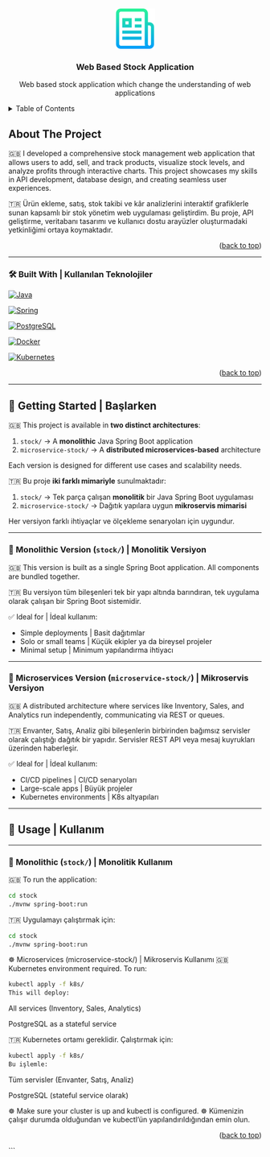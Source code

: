 <!-- Improved compatibility of back to top link: See: https://github.com/othneildrew/Best-README-Template/pull/73 -->
<a id="readme-top"></a>
<!--
*** Thanks for checking out the Best-README-Template. If you have a suggestion
*** that would make this better, please fork the repo and create a pull request
*** or simply open an issue with the tag "enhancement".
*** Don't forget to give the project a star!
*** Thanks again! Now go create something AMAZING! :D
-->



<!-- PROJECT SHIELDS -->
<!--
*** I'm using markdown "reference style" links for readability.
*** Reference links are enclosed in brackets [ ] instead of parentheses ( ).
*** See the bottom of this document for the declaration of the reference variables
*** for contributors-url, forks-url, etc. This is an optional, concise syntax you may use.
*** https://www.markdownguide.org/basic-syntax/#reference-style-links
-->




<!-- PROJECT LOGO -->
<br />
<div align="center">
    <img src="images/logo.png" alt="Logo" width="80" height="80">


  <h3 align="center">Web Based Stock Application</h3>

  <p align="center">
    Web based stock application which change the understanding of web applications
</div>



<!-- TABLE OF CONTENTS -->
<details>
  <summary>Table of Contents</summary>
  <ol>
    <li>
      <a href="#about-the-project">About The Project</a>
      <ul>
        <li><a href="#built-with">Built With</a></li>
      </ul>
    </li>
    <li>
      <a href="#getting-started">Getting Started</a>
    </li>
    <li><a href="#usage">Usage</a></li>
    <li><a href="#roadmap">Roadmap</a></li>
    <li><a href="#contributing">Contributing</a></li>
    <li><a href="#license">License</a></li>
    <li><a href="#contact">Contact</a></li>
    <li><a href="#acknowledgments">Acknowledgments</a></li>
  </ol>
</details>



<!-- ABOUT THE PROJECT -->
## About The Project


🇬🇧 I developed a comprehensive stock management web application that allows users to add, sell, and track products, visualize stock levels, and analyze profits through interactive charts. This project showcases my skills in API development, database design, and creating seamless user experiences.

🇹🇷 Ürün ekleme, satış, stok takibi ve kâr analizlerini interaktif grafiklerle sunan kapsamlı bir stok yönetim web uygulaması geliştirdim. Bu proje, API geliştirme, veritabanı tasarımı ve kullanıcı dostu arayüzler oluşturmadaki yetkinliğimi ortaya koymaktadır.

<p align="right">(<a href="#readme-top">back to top</a>)</p>

---

### 🛠️ Built With | Kullanılan Teknolojiler

<!-- JAVA -->
[![Java](https://img.shields.io/badge/Java-ED8B00?style=for-the-badge&logo=java&logoColor=white)](https://www.java.com)

<!-- SPRING -->
[![Spring](https://img.shields.io/badge/Spring-6DB33F?style=for-the-badge&logo=spring&logoColor=white)](https://spring.io)

<!-- POSTGRESQL -->
[![PostgreSQL](https://img.shields.io/badge/PostgreSQL-4169E1?style=for-the-badge&logo=postgresql&logoColor=white)](https://www.postgresql.org)

<!-- DOCKER -->
[![Docker](https://img.shields.io/badge/Docker-2496ED?style=for-the-badge&logo=docker&logoColor=white)](https://www.docker.com)

<!-- KUBERNETES -->
[![Kubernetes](https://img.shields.io/badge/Kubernetes-326CE5?style=for-the-badge&logo=kubernetes&logoColor=white)](https://kubernetes.io)

<p align="right">(<a href="#readme-top">back to top</a>)</p>

---

## 🚀 Getting Started | Başlarken

🇬🇧 This project is available in **two distinct architectures**:  
1. `stock/` → A **monolithic** Java Spring Boot application  
2. `microservice-stock/` → A **distributed microservices-based** architecture  

Each version is designed for different use cases and scalability needs.

🇹🇷 Bu proje **iki farklı mimariyle** sunulmaktadır:  
1. `stock/` → Tek parça çalışan **monolitik** bir Java Spring Boot uygulaması  
2. `microservice-stock/` → Dağıtık yapılara uygun **mikroservis mimarisi**  

Her versiyon farklı ihtiyaçlar ve ölçekleme senaryoları için uygundur.

---

### 🧱 Monolithic Version (`stock/`) | Monolitik Versiyon

🇬🇧 This version is built as a single Spring Boot application. All components are bundled together.

🇹🇷 Bu versiyon tüm bileşenleri tek bir yapı altında barındıran, tek uygulama olarak çalışan bir Spring Boot sistemidir.

✅ Ideal for | İdeal kullanım:
- Simple deployments | Basit dağıtımlar
- Solo or small teams | Küçük ekipler ya da bireysel projeler
- Minimal setup | Minimum yapılandırma ihtiyacı

---

### 🧩 Microservices Version (`microservice-stock/`) | Mikroservis Versiyon

🇬🇧 A distributed architecture where services like Inventory, Sales, and Analytics run independently, communicating via REST or queues.

🇹🇷 Envanter, Satış, Analiz gibi bileşenlerin birbirinden bağımsız servisler olarak çalıştığı dağıtık bir yapıdır. Servisler REST API veya mesaj kuyrukları üzerinden haberleşir.

✅ Ideal for | İdeal kullanım:
- CI/CD pipelines | CI/CD senaryoları
- Large-scale apps | Büyük projeler
- Kubernetes environments | K8s altyapıları

---

## 🧪 Usage | Kullanım

---

### 🧱 Monolithic (`stock/`) | Monolitik Kullanım

🇬🇧 To run the application:

```bash
cd stock
./mvnw spring-boot:run
```
🇹🇷 Uygulamayı çalıştırmak için:
```bash
cd stock
./mvnw spring-boot:run
```
☸️ Microservices (microservice-stock/) | Mikroservis Kullanımı
🇬🇧 Kubernetes environment required. To run:

```bash
kubectl apply -f k8s/
This will deploy:
```
All services (Inventory, Sales, Analytics)

PostgreSQL as a stateful service

🇹🇷 Kubernetes ortamı gereklidir. Çalıştırmak için:

```bash
kubectl apply -f k8s/
Bu işlemle:
```
Tüm servisler (Envanter, Satış, Analiz)

PostgreSQL (stateful service olarak)


☸️ Make sure your cluster is up and kubectl is configured.
☸️ Kümenizin çalışır durumda olduğundan ve kubectl’ün yapılandırıldığından emin olun.

<p align="right">(<a href="#readme-top">back to top</a>)</p> ```
